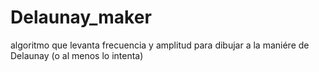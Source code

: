 # Delaunay_maker
algoritmo que levanta frecuencia y amplitud para dibujar a la maniére de Delaunay (o al menos lo intenta)
